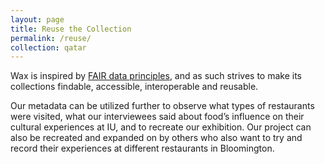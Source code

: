 ```yaml
---
layout: page
title: Reuse the Collection
permalink: /reuse/
collection: qatar
---
```


Wax is inspired by [FAIR data principles](https://journal.code4lib.org/articles/13427), and as such strives to make its collections findable, accessible, interoperable and reusable.

Our metadata can be utilized further to observe what types of restaurants were visited, what our interviewees said about food’s influence on their cultural experiences at IU, and to recreate our exhibition. Our project can also be recreated and expanded on by others who also want to try and record their experiences at different restaurants in Bloomington. 
